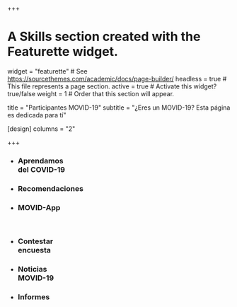 +++
# A Skills section created with the Featurette widget.
widget = "featurette"  # See https://sourcethemes.com/academic/docs/page-builder/
headless = true  # This file represents a page section.
active = true  # Activate this widget? true/false
weight = 1  # Order that this section will appear.

title = "Participantes MOVID-19"
subtitle = "¿Eres un MOVID-19? Esta página es dedicada para tí"

[design]
  columns = "2"


+++
<div class="container">
  <div class="row">
    <div class="col">
      <ul class="network-icon" aria-hidden="true">
      <li>
      <a href="#aprendiendodelcovid" class="big-icon"><i class="fas fa-laptop-medical"; style= "color:#943830"></i></a>
      <h3>Aprendamos<br>del COVID-19</h3>
      </li>
      </ul>
    </div>
    <div class="col">
      <ul class="network-icon" aria-hidden="true">
      <li>
      <a href="#recomendaciones" target="_blank" class="big-icon"><i class="fas fa-briefcase-medical"; style= "color:#943830"></i></a>
      <h3 onclick="#recomendaciones">Recomendaciones</h3>
      </li>
      </ul>
    </div>
    <div class="col">
      <ul class="network-icon" aria-hidden="true">
      <li>
      <a href="/app/" target="_blank" class="big-icon"><i class="fas fa-chart-pie""; style= "color:#943830"></i></a>
      <h3>MOVID-App</h3>
      </li>
      </ul>
    </div>
  </div>
</div>

<br>
<div class="container">
  <div class="row">
    <div class="col">
      <ul class="network-icon" aria-hidden="true">
      <li>
      <a href="https://encuestacovid.uchile.cl/" class="big-icon"><i class="fas fa-poll-h"; style= "color:#943830"></i></a>
      <h3>Contestar <br>encuesta</h3>
      </li>
      </ul>
    </div>
    <div class="col">
      <ul class="network-icon" aria-hidden="true">
      <li>
      <a href="/noticia/" target="_blank" class="big-icon"><i class="far fa-newspaper"; style= "color:#943830"></i></a>
      <h3>Noticias<br> MOVID-19</h3>
      </li>
      </ul>
    </div>
    <div class="col">
      <ul class="network-icon" aria-hidden="true">
      <li>
      <a href="https://movid.netlify.app/informe/participante/" target="_blank" class="big-icon"><i class="fas fa-book-reader""; style= "color:#943830"></i></a>
      <h3>Informes</h3>
      </li>
      </ul>
    </div>
  </div>
</div>
